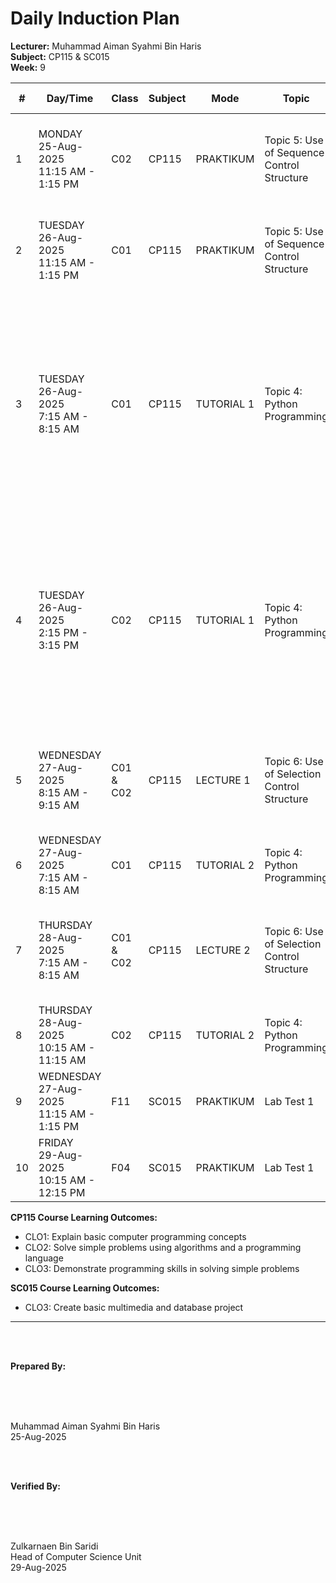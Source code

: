 # Daily Induction Plan

<style>
@media print {
  @page {
    size: A4 landscape !important;
    margin: 0.3in !important;
  }
  body {
    transform: rotate(90deg);
    transform-origin: left top;
    width: 100vh;
    height: 100vw;
    overflow: hidden;
    position: absolute;
    top: 100%;
    left: 0;
  }
  table {
    font-size: 8px;
    width: 100%;
    border-collapse: collapse;
  }
  th, td {
    padding: 2px;
    border: 1px solid #ccc;
    word-wrap: break-word;
  }
}
@page {
  size: A4 landscape !important;
}
</style>

**Lecturer:** Muhammad Aiman Syahmi Bin Haris  
**Subject:** CP115 & SC015  
**Week:** 9

| # | Day/Time | Class | Subject | Mode | Topic | Learning Outcome | CLO | Reflection |
|---|----------|-------|---------|------|-------|------------------|-----|------------|
| 1 | MONDAY<br>25-Aug-2025<br>11:15 AM - 1:15 PM | C02 | CP115 | PRAKTIKUM | Topic 5: Use of Sequence Control Structure | (d) Apply the IPO model, pseudocode and flowchart to create a coding solution (sequence) | CLO2 |  |
| 2 | TUESDAY<br>26-Aug-2025<br>11:15 AM - 1:15 PM | C01 | CP115 | PRAKTIKUM | Topic 5: Use of Sequence Control Structure | (d) Apply the IPO model, pseudocode and flowchart to create a coding solution (sequence) | CLO2 |  |
| 3 | TUESDAY<br>26-Aug-2025<br>7:15 AM - 8:15 AM | C01 | CP115 | TUTORIAL 1 | Topic 4: Python Programming | (d) Construct Python programs based on components (identifiers, variables, reserved words/keywords, data types, comments, import statements, input statements, output statements and indentation) | CLO2 |  |
| 4 | TUESDAY<br>26-Aug-2025<br>2:15 PM - 3:15 PM | C02 | CP115 | TUTORIAL 1 | Topic 4: Python Programming | (d) Construct Python programs based on components (identifiers, variables, reserved words/keywords, data types, comments, import statements, input statements, output statements and indentation) | CLO2 |  |
| 5 | WEDNESDAY<br>27-Aug-2025<br>8:15 AM - 9:15 AM | C01 & C02 | CP115 | LECTURE 1 | Topic 6: Use of Selection Control Structure | (c) Identify the use of relational and logical operators in selection control structures (single, dual and multiple) | CLO1 |  |
| 6 | WEDNESDAY<br>27-Aug-2025<br>7:15 AM - 8:15 AM | C01 | CP115 | TUTORIAL 2 | Topic 4: Python Programming | (d) Construct Python programs based on components | CLO1, CLO2 |  |
| 7 | THURSDAY<br>28-Aug-2025<br>7:15 AM - 8:15 AM | C01 & C02 | CP115 | LECTURE 2 | Topic 6: Use of Selection Control Structure | (c) Identify the use of relational and logical operators in selection control structures (single, dual and multiple) | CLO1 |  |
| 8 | THURSDAY<br>28-Aug-2025<br>10:15 AM - 11:15 AM | C02 | CP115 | TUTORIAL 2 | Topic 4: Python Programming | (d) Construct Python programs based on components | CLO1, CLO2 |  |
| 9 | WEDNESDAY<br>27-Aug-2025<br>11:15 AM - 1:15 PM | F11 | SC015 | PRAKTIKUM | Lab Test 1 | Lab Test 1 | CLO3 |  |
| 10 | FRIDAY<br>29-Aug-2025<br>10:15 AM - 12:15 PM | F04 | SC015 | PRAKTIKUM | Lab Test 1 | Lab Test 1 | CLO3 |  |

**CP115 Course Learning Outcomes:**
- CLO1: Explain basic computer programming concepts
- CLO2: Solve simple problems using algorithms and a programming language  
- CLO3: Demonstrate programming skills in solving simple problems

**SC015 Course Learning Outcomes:**
- CLO3: Create basic multimedia and database project


---

<br><br>

**Prepared By:**

<br><br><br>

Muhammad Aiman Syahmi Bin Haris  
25-Aug-2025

<br><br>

**Verified By:**

<br><br><br>

Zulkarnaen Bin Saridi  
Head of Computer Science Unit  
29-Aug-2025